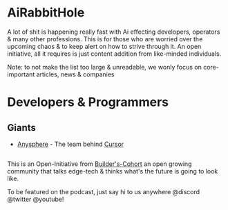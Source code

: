 # AiRabbitHole

A lot of shit is happening really fast with Ai effecting developers, operators & many other professions. This is for those who are worried over the upcoming chaos & to keep alert on how to strive through it. An open initiative, all it requires is just content addition from like-minded individuals.

Note: to not make the list too large & unreadable, we wonly focus on core-important articles, news & companies


# Developers & Programmers

## Giants
- [Anysphere](https://anysphere.inc/) - The team behind [Cursor](https://www.cursor.com/blog)




## 
This is an Open-Initiative from [Builder's-Cohort](https://www.youtube.com/@TheBuildersCohort) an open growing community that talks edge-tech & thinks what's the future is going to look like. 

To be featured on the podcast, just say hi to us anywhere @discord @twitter @youtube!
